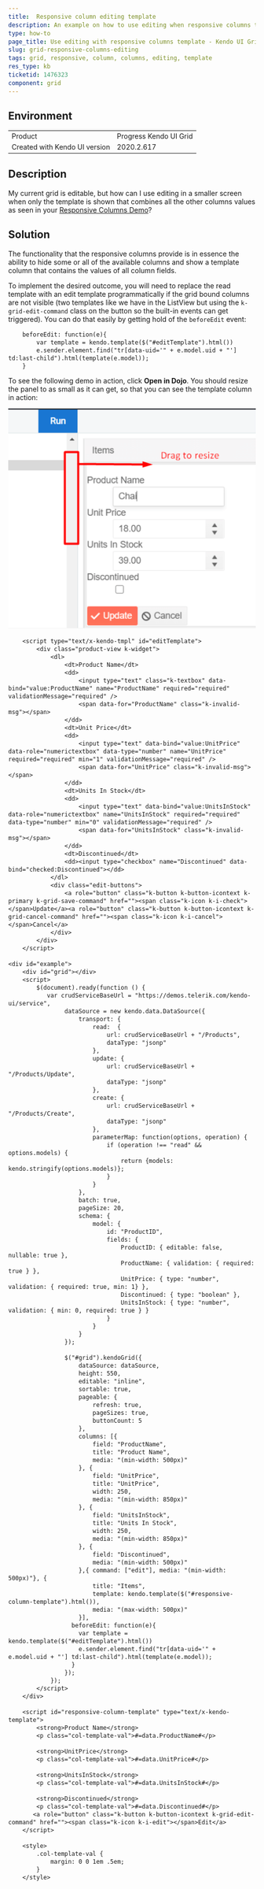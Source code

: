```yaml
---
title:  Responsive column editing template
description: An example on how to use editing when responsive columns templates are used in the jQuery Kendo UI Grid.
type: how-to
page_title: Use editing with responsive columns template - Kendo UI Grid for jQuery
slug: grid-responsive-columns-editing
tags: grid, responsive, column, columns, editing, template
res_type: kb
ticketid: 1476323
component: grid
---
```


## Environment

<table>
 <tr>
  <td>Product</td>
  <td>Progress Kendo UI Grid</td>
 </tr>
 <tr>
  <td>Created with Kendo UI version</td>
  <td>2020.2.617</td>
 </tr>
</table>

## Description

My current grid is editable, but how can I use editing in a smaller screen when only the template is shown that combines all the other columns values as seen in your [Responsive Columns Demo](https://demos.telerik.com/kendo-ui/grid/responsive-columns)? 

## Solution

The functionality that the responsive columns provide is in essence the ability to hide some or all of the available columns and show a template column that contains the values of all column fields.

To implement the desired outcome, you will need to replace the read template with an edit template programmatically if the grid bound columns are not visible (two templates like we have in the ListView but using the `k-grid-edit-command` class on the button so the built-in events can get triggered). You can do that easily by getting hold of the `beforeEdit` event:

```
    beforeEdit: function(e){
        var template = kendo.template($("#editTemplate").html())
        e.sender.element.find("tr[data-uid='" + e.model.uid + "'] td:last-child").html(template(e.model));
    }
```

To see the following demo in action, click **Open in Dojo**. You should resize the panel to as small as it can get, so that you can see the template column in action:

![Kendo UI for jQuery Resize Dojo Splitbar](images/resize-dojo-splitbar-to-see-template.png)

```dojo
    <script type="text/x-kendo-tmpl" id="editTemplate">
        <div class="product-view k-widget">
            <dl>
                <dt>Product Name</dt>
                <dd>
                    <input type="text" class="k-textbox" data-bind="value:ProductName" name="ProductName" required="required" validationMessage="required" />
                    <span data-for="ProductName" class="k-invalid-msg"></span>
                </dd>
                <dt>Unit Price</dt>
                <dd>
                    <input type="text" data-bind="value:UnitPrice" data-role="numerictextbox" data-type="number" name="UnitPrice" required="required" min="1" validationMessage="required" />
                    <span data-for="UnitPrice" class="k-invalid-msg"></span>
                </dd>
                <dt>Units In Stock</dt>
                <dd>
                    <input type="text" data-bind="value:UnitsInStock" data-role="numerictextbox" name="UnitsInStock" required="required" data-type="number" min="0" validationMessage="required" />
                    <span data-for="UnitsInStock" class="k-invalid-msg"></span>
                </dd>
                <dt>Discontinued</dt>
                <dd><input type="checkbox" name="Discontinued" data-bind="checked:Discontinued"></dd>
            </dl>
            <div class="edit-buttons">
                <a role="button" class="k-button k-button-icontext k-primary k-grid-save-command" href=""><span class="k-icon k-i-check"></span>Update</a><a role="button" class="k-button k-button-icontext k-grid-cancel-command" href=""><span class="k-icon k-i-cancel"></span>Cancel</a>
            </div>
        </div>
    </script>

<div id="example">
    <div id="grid"></div>
    <script>
        $(document).ready(function () {
           var crudServiceBaseUrl = "https://demos.telerik.com/kendo-ui/service",
                dataSource = new kendo.data.DataSource({
                    transport: {
                        read:  {
                            url: crudServiceBaseUrl + "/Products",
                            dataType: "jsonp"
                        },
                        update: {
                            url: crudServiceBaseUrl + "/Products/Update",
                            dataType: "jsonp"
                        },
                        create: {
                            url: crudServiceBaseUrl + "/Products/Create",
                            dataType: "jsonp"
                        },
                        parameterMap: function(options, operation) {
                            if (operation !== "read" && options.models) {
                                return {models: kendo.stringify(options.models)};
                            }
                        }
                    },
                    batch: true,
                    pageSize: 20,
                    schema: {
                        model: {
                            id: "ProductID",
                            fields: {
                                ProductID: { editable: false, nullable: true },
                                ProductName: { validation: { required: true } },
                                UnitPrice: { type: "number", validation: { required: true, min: 1} },
                                Discontinued: { type: "boolean" },
                                UnitsInStock: { type: "number", validation: { min: 0, required: true } }
                            }
                        }
                    }
                });

                $("#grid").kendoGrid({
                    dataSource: dataSource,
                    height: 550,
                    editable: "inline",
                    sortable: true,
                    pageable: {
                        refresh: true,
                        pageSizes: true,
                        buttonCount: 5
                    },
                    columns: [{
                        field: "ProductName",
                        title: "Product Name",
                        media: "(min-width: 500px)"
                    }, {
                        field: "UnitPrice",
                        title: "UnitPrice",
                        width: 250,
                        media: "(min-width: 850px)"
                    }, {
                        field: "UnitsInStock",
                        title: "Units In Stock",
                        width: 250,
                        media: "(min-width: 850px)"
                    }, {
                        field: "Discontinued",
                        media: "(min-width: 500px)"
                    },{ command: ["edit"], media: "(min-width: 500px)"}, {
                        title: "Items",
                        template: kendo.template($("#responsive-column-template").html()),
                        media: "(max-width: 500px)"
                    }],
                  beforeEdit: function(e){
                    var template = kendo.template($("#editTemplate").html())
                  	e.sender.element.find("tr[data-uid='" + e.model.uid + "'] td:last-child").html(template(e.model));
                  }
                });
            });
        </script>
    </div>

    <script id="responsive-column-template" type="text/x-kendo-template">
        <strong>Product Name</strong>
        <p class="col-template-val">#=data.ProductName#</p>

        <strong>UnitPrice</strong>
        <p class="col-template-val">#=data.UnitPrice#</p>

        <strong>UnitsInStock</strong>
        <p class="col-template-val">#=data.UnitsInStock#</p>

        <strong>Discontinued</strong>
        <p class="col-template-val">#=data.Discontinued#</p>
       <a role="button" class="k-button k-button-icontext k-grid-edit-command" href=""><span class="k-icon k-i-edit"></span>Edit</a>
    </script>

    <style>
        .col-template-val {
            margin: 0 0 1em .5em;
        }
    </style>
```
